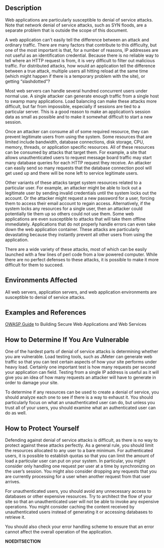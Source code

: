 ## Description

Web applications are particularly susceptible to denial of service
attacks. Note that network denial of service attacks, such as SYN
floods, are a separate problem that is outside the scope of this
document.

A web application can’t easily tell the difference between an attack and
ordinary traffic. There are many factors that contribute to this
difficulty, but one of the most important is that, for a number of
reasons, IP addresses are not useful as an identification credential.
Because there is no reliable way to tell where an HTTP request is from,
it is very difficult to filter out malicious traffic. For distributed
attacks, how would an application tell the difference between a true
attack, multiple users all hitting reload at the same time (which might
happen if there is a temporary problem with the site), or getting
“slashdotted”?

Most web servers can handle several hundred concurrent users under
normal use. A single attacker can generate enough traffic from a single
host to swamp many applications. Load balancing can make these attacks
more difficult, but far from impossible, especially if sessions are tied
to a particular server. This is a good reason to make an application’s
session data as small as possible and to make it somewhat difficult to
start a new session.

Once an attacker can consume all of some required resource, they can
prevent legitimate users from using the system. Some resources that are
limited include bandwidth, database connections, disk storage, CPU,
memory, threads, or application specific resources. All of these
resources can be consumed by attacks that target them. For example, a
site that allows unauthenticated users to request message board traffic
may start many database queries for each HTTP request they receive. An
attacker can easily send so many requests that the database connection
pool will get used up and there will be none left to service legitimate
users.

Other variants of these attacks target system resources related to a
particular user. For example, an attacker might be able to lock out a
legitimate user by sending invalid credentials until the system locks
out the account. Or the attacker might request a new password for a
user, forcing them to access their email account to regain access.
Alternatively, if the system locks any resources for a single user, then
an attacker could potentially tie them up so others could not use them.
Some web applications are even susceptible to attacks that will take
them offline immediately. Applications that do not properly handle
errors can even take down the web application container. These attacks
are particularly devastating because they instantly prevent all other
users from using the application.

There are a wide variety of these attacks, most of which can be easily
launched with a few lines of perl code from a low powered computer.
While there are no perfect defenses to these attacks, it is possible to
make it more difficult for them to succeed.

## Environments Affected

All web servers, application servers, and web application environments
are susceptible to denial of service attacks.

## Examples and References

[OWASP Guide](:Category:OWASP_Guide_Project "wikilink") to Building
Secure Web Applications and Web Services

## How to Determine If You Are Vulnerable

One of the hardest parts of denial of service attacks is determining
whether you are vulnerable. Load testing tools, such as JMeter can
generate web traffic so that you can test certain aspects of how your
site performs under heavy load. Certainly one important test is how many
requests per second your application can field. Testing from a single IP
address is useful as it will give you an idea of how many requests an
attacker will have to generate in order to damage your site.

To determine if any resources can be used to create a denial of service,
you should analyze each one to see if there is a way to exhaust it. You
should particularly focus on what an unauthenticated user can do, but
unless you trust all of your users, you should examine what an
authenticated user can do as well.

## How to Protect Yourself

Defending against denial of service attacks is difficult, as there is no
way to protect against these attacks perfectly. As a general rule, you
should limit the resources allocated to any user to a bare minimum. For
authenticated users, it is possible to establish quotas so that you can
limit the amount of load a particular user can put on your system. In
particular, you might consider only handling one request per user at a
time by synchronizing on the user’s session. You might also consider
dropping any requests that you are currently processing for a user when
another request from that user arrives.

For unauthenticated users, you should avoid any unnecessary access to
databases or other expensive resources. Try to architect the flow of
your site so that an unauthenticated user will not be able to invoke any
expensive operations. You might consider caching the content received by
unauthenticated users instead of generating it or accessing databases to
retrieve it.

You should also check your error handling scheme to ensure that an error
cannot affect the overall operation of the application.

__NOEDITSECTION__